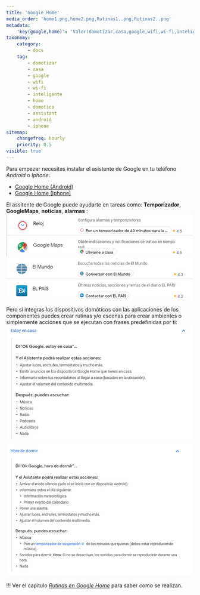 ```yaml
---
title: 'Google Home'
media_order: 'home1.png,home2.png,Rutinas1..png,Rutinas2..png'
metadata:
    'key(google,home)': 'Valor(domotizar,casa,google,wifi,wi-fi,inteligente,home,domotico,assistant,android,iphone'
taxonomy:
    category:
        - docs
    tag:
        - domotizar
        - casa
        - google
        - wifi
        - wi-fi
        - inteligente
        - home
        - domotico
        - assistant
        - android
        - iphone
sitemap:
    changefreq: hourly
    priority: 0.5
visible: true
---
```


Para empezar necesitas instalar el asistente de Google en tu teléfono _Android_ o _Iphone_:
* [Google Home (Android)](http://bit.ly/2LdE5pN)
* [Google Home (Iphone)](https://apple.co/2Y3CODo)

El assitente de Google puede ayudarte en tareas como: **Temporizador**, **GoogleMaps**, **noticias**, **alarmas** :
![](home1.png)![](home2.png)

Pero si integras los dispositivos domóticos con las aplicaciones de los componentes puedes crear rutinas y/o escenas para crear ambientes o simplemente acciones que se ejecutan con frases predefinidas por ti:
![](Rutinas1..png)![](Rutinas2..png)

!!! Ver el capítulo [_Rutinas en Google Home_](/google-home/rutinas-en-google-home) para saber como se realizan.



